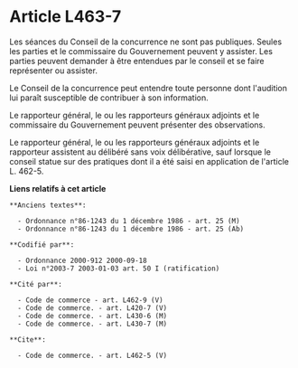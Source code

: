 # Article L463-7

Les séances du Conseil de la concurrence ne sont pas publiques. Seules les parties et le commissaire du Gouvernement peuvent
y assister. Les parties peuvent demander à être entendues par le conseil et se faire représenter ou assister.

Le Conseil de la concurrence peut entendre toute personne dont l'audition lui paraît susceptible de contribuer à son
information.

Le rapporteur général, le ou les rapporteurs généraux adjoints et le commissaire du Gouvernement peuvent présenter des
observations.

Le rapporteur général, le ou les rapporteurs généraux adjoints et le rapporteur assistent au délibéré sans voix délibérative,
sauf lorsque le conseil statue sur des pratiques dont il a été saisi en application de l'article L. 462-5.

**Liens relatifs à cet article**

	**Anciens textes**:

	  - Ordonnance n°86-1243 du 1 décembre 1986 - art. 25 (M)
	  - Ordonnance n°86-1243 du 1 décembre 1986 - art. 25 (Ab)

	**Codifié par**:

	  - Ordonnance 2000-912 2000-09-18
	  - Loi n°2003-7 2003-01-03 art. 50 I (ratification)

	**Cité par**:

	  - Code de commerce - art. L462-9 (V)
	  - Code de commerce. - art. L420-7 (V)
	  - Code de commerce. - art. L430-6 (M)
	  - Code de commerce. - art. L430-7 (M)

	**Cite**:

	  - Code de commerce. - art. L462-5 (V)
